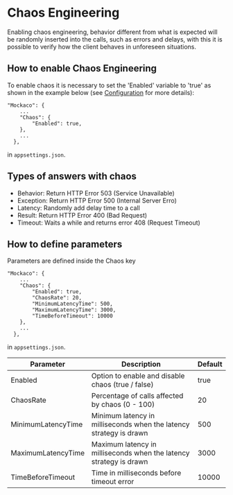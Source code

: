 # Chaos Engineering

Enabling chaos engineering, behavior different from what is expected will be randomly inserted into the calls, such as errors and delays, with this it is possible to verify how the client behaves in unforeseen situations.

## How to enable Chaos Engineering

To enable chaos it is necessary to set the 'Enabled' variable to 'true' as shown in the example below (see [Configuration](../configuration/index.md) for more details):

```
"Mockaco": {
    ...
    "Chaos": {
        "Enabled": true,
    }, 
    ...
  },
```
in ```appsettings.json```.

## Types of answers with chaos

- Behavior: Return HTTP Error 503 (Service Unavailable)
- Exception: Return HTTP Error 500 (Internal Server Erro)
- Latency: Randomly add delay time to a call
- Result: Return HTTP Error 400 (Bad Request)
- Timeout: Waits a while and returns error 408 (Request Timeout)

## How to define parameters

Parameters are defined inside the Chaos key

```
"Mockaco": {
    ...
    "Chaos": {
        "Enabled": true,
        "ChaosRate": 20,
        "MinimumLatencyTime": 500,
        "MaximumLatencyTime": 3000,
        "TimeBeforeTimeout": 10000
    }, 
    ...
  },
```
in ```appsettings.json```.


|Parameter           |Description                                                  |Default|
|--------------------|-------------------------------------------------------------|-------|
|Enabled             |Option to enable and disable chaos (true / false)            |true   |
|ChaosRate           |Percentage of calls affected by chaos (0 - 100)              |20     |
|MinimumLatencyTime  |Minimum latency in milliseconds when the latency strategy is drawn|500  |
|MaximumLatencyTime  |Maximum latency in milliseconds when the latency strategy is drawn|3000 |
|TimeBeforeTimeout   |Time in milliseconds before timeout error                 |10000 |
